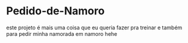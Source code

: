 # Pedido-de-Namoro
este projeto é mais uma coisa que eu queria fazer pra treinar e também para pedir minha namorada em namoro hehe

